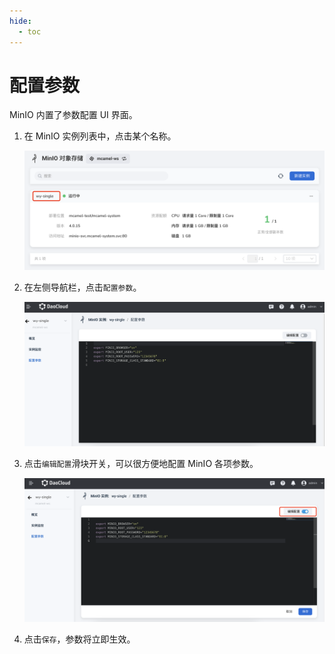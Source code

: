 ```yaml
---
hide:
  - toc
---
```


# 配置参数

MinIO 内置了参数配置 UI 界面。

1. 在 MinIO 实例列表中，点击某个名称。

    ![点击某个名称](../images/view01.png)

2. 在左侧导航栏，点击`配置参数`。

    ![点击配置参数](../images/view02.png)

3. 点击`编辑配置`滑块开关，可以很方便地配置 MinIO 各项参数。

    ![配置参数](../images/view03.png)

4. 点击`保存`，参数将立即生效。
